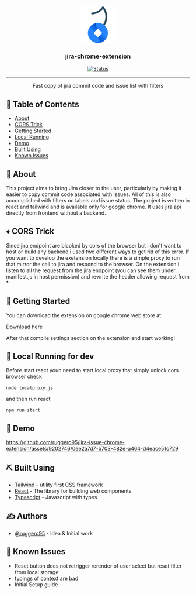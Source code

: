 <p align="center">
  <a href="" rel="noopener">
 <img width=100px height=100px src="./public/icon128.png" alt="Project logo"></a>
</p>

<h3 align="center">jira-chrome-extension</h3>

<div align="center">

[![Status](https://img.shields.io/badge/status-active-success.svg)]()

</div>

---

<p align="center"> Fast copy of jira commit code and issue list with filters
    <br> 
</p>

## 📝 Table of Contents

- [About](#about)
- [CORS Trick](#cors)
- [Getting Started](#getting_started)
- [Local Running](#local-dev)
- [Demo](#demo)
- [Built Using](#built_using)
- [Known Issues](#bug)


## 🧐 About <a name = "about"></a>

This project aims to bring Jira closer to the user, particularly by making it easier to copy commit code associated with issues. All of this is also accomplished with filters on labels and issue status.
The project is written in react and tailwind and is available only for google chrome.
It uses jira api directly from frontend without a backend.

## ♦️ CORS Trick <a name = "cors"></a>
Since jira endpoint are blcoked by cors of the browser but i don't want to host or build any backend i used two different ways to get rid of this error.
If you want to develop the exetension locally there is a simple proxy to run that mirror the call to jira and respond to the browser. On the extension i listen to all the request from the jira endpoint (you can see them under manifest.js in host permission) and rewrite the header allowing request from *

## 🏁 Getting Started <a name = "getting_started"></a>

You can download the extension on google chrome web store at:

[Download here](https://chrome.google.com/webstore/detail/jira-backlog-extension/cjgcabihioelpgcfdhkdckllhflcmpng)

After that compile settings section on the extension and start working!

## 🔧 Local Running for dev <a name = "local-dev"></a>

Before start react youn need to start local proxy that simply unlock cors browser check

```
node localproxy.js
```

and then run react

```
npm run start
```


## 🎈 Demo <a name="demo"></a>


https://github.com/ruggero95/jira-issue-chrome-extension/assets/9202746/0ee2a7d7-b703-482e-a464-d4eace51c729



## ⛏️ Built Using <a name = "built_using"></a>

- [Tailwind](https://tailwindcss.com/) - utility first CSS framework
- [React](https://react.dev/) - The library for building web components
- [Typescript](https://vuejs.org/) - Javascript with types


## ✍️ Authors <a name = "authors"></a>

- [@ruggero95](https://github.com/ruggero95) - Idea & Initial work

## 🐛 Known Issues <a name = "bug"></a>

- Reset button does not retrigger rerender of user select but reset filter from local storage
- typings of context are bad
- Initial Setup guide

